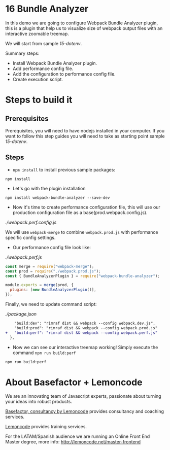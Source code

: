 # 16 Bundle Analyzer

In this demo we are going to configure Webpack Bundle Analyzer plugin, this is a plugin that help us to visualize size of webpack output files with an interactive zoomable treemap.

We will start from sample _15-dotenv_.

Summary steps:

- Install Webpack Bundle Analyzer plugin.
- Add performance config file.
- Add the configuration to performance config file.
- Create execution script.

# Steps to build it

## Prerequisites

Prerequisites, you will need to have nodejs installed in your computer. If you want to follow this step guides you will need to take as starting point sample _15-dotenv_.

## Steps

- `npm install` to install previous sample packages:

```
npm install
```

- Let's go with the plugin installation

```
npm install webpack-bundle-analyzer --save-dev
```

- Now it's time to create performance configuration file, this will use our production configuration file as a base(prod.webpack.config.js).

_./webpack.perf.config.js_

We will use `webpack-merge` to combine `webpack.prod.js` with performance specific config settings.

- Our performance config file look like:

_./webpack.perf.js_

```javascript
const merge = require("webpack-merge");
const prod = require("./webpack.prod.js");
const { BundleAnalyzerPlugin } = require("webpack-bundle-analyzer");

module.exports = merge(prod, {
  plugins: [new BundleAnalyzerPlugin()],
});
```

Finally, we need to update command script:

_./package.json_

```diff
    "build:dev": "rimraf dist && webpack --config webpack.dev.js",
    "build:prod": "rimraf dist && webpack --config webpack.prod.js"
+   "build:perf": "rimraf dist && webpack --config webpack.perf.js"
  },
```

- Now we can see our interactive treemap working! Simply execute the command `npm run build:perf`

```bash
npm run build:perf
```

# About Basefactor + Lemoncode

We are an innovating team of Javascript experts, passionate about turning your ideas into robust products.

[Basefactor, consultancy by Lemoncode](http://www.basefactor.com) provides consultancy and coaching services.

[Lemoncode](http://lemoncode.net/services/en/#en-home) provides training services.

For the LATAM/Spanish audience we are running an Online Front End Master degree, more info: http://lemoncode.net/master-frontend
